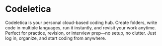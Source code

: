 # Codeletica
Codeletica is your personal cloud-based coding hub. Create folders, write code in multiple languages, run it instantly, and revisit your work anytime. Perfect for practice, revision, or interview prep—no setup, no clutter. Just log in, organize, and start coding from anywhere.

